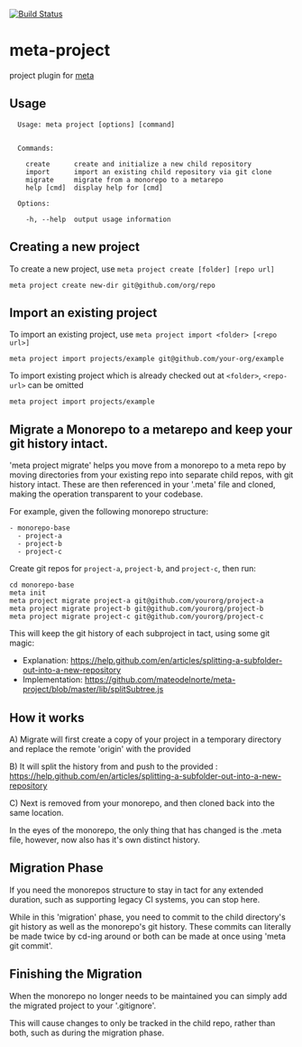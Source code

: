 [![Build Status](https://travis-ci.com/mateodelnorte/meta-project.svg?branch=master)](https://travis-ci.com/mateodelnorte/meta-project)

# meta-project

project plugin for [meta](https://github.com/mateodelnorte/meta)

## Usage

```
  Usage: meta project [options] [command]


  Commands:

    create      create and initialize a new child repository
    import      import an existing child repository via git clone
    migrate     migrate from a monorepo to a metarepo
    help [cmd]  display help for [cmd]

  Options:

    -h, --help  output usage information

```

## Creating a new project

To create a new project, use `meta project create [folder] [repo url]`

```
meta project create new-dir git@github.com/org/repo
```

## Import an existing project

To import an existing project, use `meta project import <folder> [<repo url>]`

```
meta project import projects/example git@github.com/your-org/example
```

To import existing project which is already checked out at `<folder>`, `<repo-url>` can be omitted

```
meta project import projects/example
```

## Migrate a Monorepo to a metarepo and keep your git history intact.

'meta project migrate' helps you move from a monorepo to a meta repo by moving directories from
your existing repo into separate child repos, with git history intact. These are then referenced in
your '.meta' file and cloned, making the operation transparent to your codebase.

For example, given the following monorepo structure:

```
- monorepo-base
  - project-a
  - project-b
  - project-c
```

Create git repos for `project-a`, `project-b`, and `project-c`, then run:

```
cd monorepo-base
meta init
meta project migrate project-a git@github.com/yourorg/project-a
meta project migrate project-b git@github.com/yourorg/project-b
meta project migrate project-c git@github.com/yourorg/project-c
```

This will keep the git history of each subproject in tact, using some git magic:
* Explanation: https://help.github.com/en/articles/splitting-a-subfolder-out-into-a-new-repository
* Implementation: https://github.com/mateodelnorte/meta-project/blob/master/lib/splitSubtree.js

## How it works

A) Migrate will first create a copy of your project in a temporary directory and replace the remote
'origin' with the provided <childRepoUrl>

B) It will split the history from <destFolder> and push to the provided <childRepo>:
https://help.github.com/en/articles/splitting-a-subfolder-out-into-a-new-repository

C) Next <destFolder> is removed from your monorepo, and then cloned back into the same location.

In the eyes of the monorepo, the only thing that has changed is the .meta file, however, <destFolder>
now also has it's own distinct history.

## Migration Phase

If you need the monorepos structure to stay in tact for any extended duration, such as supporting legacy CI
systems, you can stop here.

While in this 'migration' phase, you need to commit to the child directory's git history as well as the
monorepo's git history. These commits can literally be made twice by cd-ing around or both can be made
at once using 'meta git commit'.

## Finishing the Migration

When the monorepo no longer needs to be maintained you can simply add the migrated project to your '.gitignore'.

This will cause changes to only be tracked in the child repo, rather than both, such as during the migration phase.
